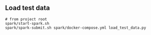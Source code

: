 ## Load test data

```
# from project root
spark/start-spark.sh
spark/spark-submit.sh spark/docker-compose.yml load_test_data.py
```
